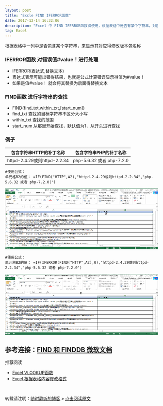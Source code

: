 ```yaml
---
layout: post
title: "Excle FIND IFERROR函数"
date: 2017-12-14 16:32:06 
description: "Excel 中 FIND IFERROR函数得使用，根据表格中是否有某个字符串，对应得显示不同得字符串"
tag: Excel
---
```



根据表格中一列中是否包含某个字符串，来显示其对应得修改版本包名称

### IFERROR函数 对错误值#value！进行处理

- IFERROR(表达式,替换文本)
- 表达式表示可能出错得结果，也就是公式计算错误显示得值为#value！
- 如果是值#value！ 就会将其替换为后面得替换文本

### FIND函数  进行字符串的查找
- FIND(find\_txt,within\_txt,[start\_num])
- find_txt 查找的目标字符串不区分大小写
- within_txt 查找的范围
- start_num 从那里开始查找，默认值为1，从开头进行查找

### 例子

|包含字符串HTTP的补丁名称|包含字符串PHP的补丁名称|
|:-:|:-:|
|httpd-2.4.29或则httpd-2.2.34|php-5.6.32 或者 php-7.2.0|



```SHELL
#使用公式：
单元格B2的值： =IF(FIND("HTTP",A2),"httpd-2.4.29或则httpd-2.2.34","php-5.6.32 或者 php-7.2.0|")

```
<img src="/images/posts/Excle/FIND.gif" height="200" width="800">

```SHELL
#使用公式：
单元格B2的值： =IF(IFERROR(FIND("HTTP",A2),0),"httpd-2.4.29或则httpd-2.2.34","php-5.6.32 或者 php-7.2.0")
```
<img src="/images/posts/Excle/IFERROR.gif" height="200" width="800">


参考连接：[FIND 和 FINDDB 微软文档](https://support.office.com/zh-cn/article/FIND、FINDB-函数-c7912941-af2a-4bdf-a553-d0d89b0a0628)
--------------------------------------------------------------

推荐阅读

- [Excel VLOOKUP函数](http://ssjt21.github.io/2017/11/Excel_vlookup/)
- [Excel 根据表格内容修改格式](http://ssjt21.github.io/2017/11/Excel_ConditionFormat/)

<br>

转载请注明：[随时静听的博客](http://ssjt21.github.io) » [点击阅读原文](http://ssjt21.github.io/2017/11/Excel_FIND_IFERROR/)